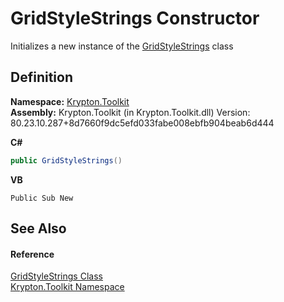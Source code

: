 # GridStyleStrings Constructor


Initializes a new instance of the <a href="0076a617-f7f2-a916-844b-f1402b1e4635.md">GridStyleStrings</a> class



## Definition
**Namespace:** <a href="79d2eac2-21f4-54ff-7552-b20c33c30600.md">Krypton.Toolkit</a>  
**Assembly:** Krypton.Toolkit (in Krypton.Toolkit.dll) Version: 80.23.10.287+8d7660f9dc5efd033fabe008ebfb904beab6d444

**C#**
``` C#
public GridStyleStrings()
```
**VB**
``` VB
Public Sub New
```



## See Also


#### Reference
<a href="0076a617-f7f2-a916-844b-f1402b1e4635.md">GridStyleStrings Class</a>  
<a href="79d2eac2-21f4-54ff-7552-b20c33c30600.md">Krypton.Toolkit Namespace</a>  
